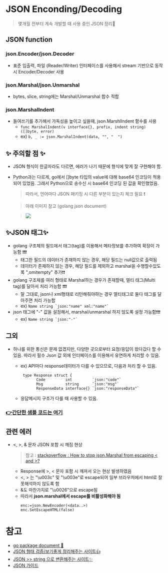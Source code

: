 # JSON Enconding/Decoding
> 몇개월 전부터 계속 개발할 때 사용 중인 JSON 정리📝

## JSON function
### json.Encoder/json.Decoder
+ 표준 입출력, 파일 (Reader/Writer) 인터페이스를 사용해서 stream 기반으로 동작시 Encoder/Decoder 사용   

### json.Marshal/json.Unmarshal
+  bytes, slice, string에는 Marshal/Unmarshal 함수 적합   
 
### json.MarshalIndent
+ 들여쓰기를 추가해서 가독성을 높이고 싶을때, json.MarshlIndent 함수를 사용
   + `func MarshalIndent(v interface{}, prefix, indent string) ([]byte, error)`   
   + ex) ``` b, _ := json.MarshalIndent(data, "", "  ")  ```


## ✨ 주의할 점 ✨

   + JSON 형식이 한글자라도 다르면, 에러가 나기 때문에 형식에 맞게 잘 구현해야 함.   

   + Python과는 다르게, go에서 []byte 타입의 value에 대해 base64 인코딩이 적용 되어 있었음. 그래서 Python으로 송수신 시 base64 인코딩 된 값을 확인했었음.   
 
      > 따라서, 언어마다 JSON 패키징 시 다른 부분이 있는지 체크 필요 ❗    

      > 아래 이미지 참고 (golang json document)

      > <img src="https://user-images.githubusercontent.com/72974863/141250417-a3151ce5-a169-4a2c-b580-8a7548ea34d5.png">   

## ✨JSON 태그✨
+ golang 구조체의 필드에서 태그(tag)를 이용해서 메타정보를 추가하여 확장이 가능함 ❗❗❗
   + 태그한 필드의 데이터가 존재하지 않는 경우, 해당 필드는 null값으로 출력됨
   + 데이터가 존재하지 않는 경우, 해당 필드를 제외하고 marshal을 수행할수있도록 ",omitempty" 추가❗❗
+ golang 구조체를 여러 형태로 Marshal하는 경우가 존재할때, 멀티 태그(Multi tag)를 달아서 처리 가능함 ❗❗❗
   + 말 그대로, json나 xml형태로 리턴해줘야하는 경우 멀티태그로 둘다 태그를 달아주면 처리 가능함
   + ex) ``` Name string `json:"name" xml:"name"` ```
+ json 태그에 "-" 값을 설정해서, marshal/unmarshal 하지 않도록 설정 가능함❗❗❗   
   + ex) ``` Name string `json:"-"` ```

## 그외
+ 하나를 위한 통신은 문제 없겠지만, 다양한 곳으로부터 요청/응답이 왔다갔다 할 수 있음. 따라서 필수 Json 값 외에 인터페이스를 이용해서 유연하게 처리할 수 있음.   
   + ex) API마다 response데이터가 다를 수 있으므로, 다음과 처리 할 수 있음.   
      ``` 
       type Response struct {   
             Code         int         `json:"code"`   
             Msg          string      `json:"msg"`   
             ResponseData interface{} `json:"responseData"`      
      ```
      
   + 응답메시지 구조가 다를 때 사용할 수 있음.


### [👉간단한 샘플 코드는 여기](https://github.com/sujiny-tech/TIL/blob/main/programming/Golang/JSON/JSON_example.go)    


## 관련 에러
+ <, >, & 문자 JSON 포함 시 깨짐 현상    


   > 참고 : [stackoverflow : How to stop json.Marshal from escaping < and >?](https://stackoverflow.com/questions/28595664/how-to-stop-json-marshal-from-escaping-and)
   + Response에 >, < 문자 포함 시 깨져서 오는 현상 발생하였음
   + <, > 는  "\u003c" 및 "\u003e"로 escape되어 일부 브라우저에서 html로 잘못해석하지 않도록 함
   + &도 마찬가지로 "\u0026"으로 escape됨
   + 따라서 **json.marshal에서 escape를 비활성화해야 됨**
      ```
      enc:=json.NewEncoder(<data..>)
      enc.SetEscapeHTML(false)
      ```





# 참고
+ [go package document 💫](https://pkg.go.dev/encoding/json)
+ [JSON 형태 검증/보기좋게 정리해주는 사이트👍](https://jsonlint.com/)
+ [JSON >> string 으로 변환해주는 사이트✨](https://jsontostring.com/)
+ [JSON 가이드](https://www.sohamkamani.com/golang/json/)
